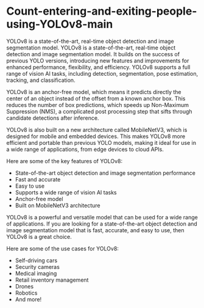# Count-entering-and-exiting-people-using-YOLOv8-main
YOLOv8 is a state-of-the-art, real-time object detection and image segmentation model.
YOLOv8 is a state-of-the-art, real-time object detection and image segmentation model. It builds on the success of previous YOLO versions, introducing new features and improvements for enhanced performance, flexibility, and efficiency. YOLOv8 supports a full range of vision AI tasks, including detection, segmentation, pose estimation, tracking, and classification.

YOLOv8 is an anchor-free model, which means it predicts directly the center of an object instead of the offset from a known anchor box. This reduces the number of box predictions, which speeds up Non-Maximum Suppression (NMS), a complicated post processing step that sifts through candidate detections after inference.

YOLOv8 is also built on a new architecture called MobileNetV3, which is designed for mobile and embedded devices. This makes YOLOv8 more efficient and portable than previous YOLO models, making it ideal for use in a wide range of applications, from edge devices to cloud APIs.

Here are some of the key features of YOLOv8:

* State-of-the-art object detection and image segmentation performance
* Fast and accurate
* Easy to use
* Supports a wide range of vision AI tasks
* Anchor-free model
* Built on MobileNetV3 architecture

YOLOv8 is a powerful and versatile model that can be used for a wide range of applications. If you are looking for a state-of-the-art object detection and image segmentation model that is fast, accurate, and easy to use, then YOLOv8 is a great choice.

Here are some of the use cases for YOLOv8:

* Self-driving cars
* Security cameras
* Medical imaging
* Retail inventory management
* Drones
* Robotics
* And more!
